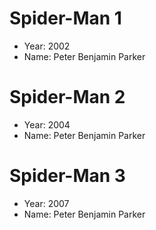 # Spider-Man 1  
- Year: 2002  
- Name: Peter Benjamin Parker  

# Spider-Man 2  
- Year: 2004  
- Name: Peter Benjamin Parker  

# Spider-Man 3  
- Year: 2007  
- Name: Peter Benjamin Parker  
